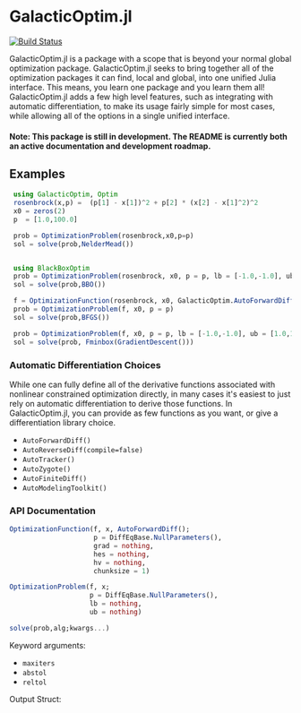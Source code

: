 # GalacticOptim.jl

[![Build Status](https://travis-ci.com/SciML/GalacticOptim.jl.svg?branch=master)](https://travis-ci.com/SciML/GalacticOptim.jl)

GalacticOptim.jl is a package with a scope that is beyond your normal global optimization
package. GalacticOptim.jl seeks to bring together all of the optimization packages
it can find, local and global, into one unified Julia interface. This means, you
learn one package and you learn them all! GalacticOptim.jl adds a few high level
features, such as integrating with automatic differentiation, to make its usage
fairly simple for most cases, while allowing all of the options in a single
unified interface.

#### Note: This package is still in development. The README is currently both an active documentation and development roadmap.

## Examples

```julia
 using GalacticOptim, Optim
 rosenbrock(x,p) =  (p[1] - x[1])^2 + p[2] * (x[2] - x[1]^2)^2
 x0 = zeros(2)
 p  = [1.0,100.0]

 prob = OptimizationProblem(rosenbrock,x0,p=p)
 sol = solve(prob,NelderMead())


 using BlackBoxOptim
 prob = OptimizationProblem(rosenbrock, x0, p = p, lb = [-1.0,-1.0], ub = [1.0,1.0])
 sol = solve(prob,BBO())
```

```julia
 f = OptimizationFunction(rosenbrock, x0, GalacticOptim.AutoForwardDiff(), p=p) 
 prob = OptimizationProblem(f, x0, p = p)
 sol = solve(prob,BFGS())
``` 

```julia
 prob = OptimizationProblem(f, x0, p = p, lb = [-1.0,-1.0], ub = [1.0,1.0])
 sol = solve(prob, Fminbox(GradientDescent()))
```

### Automatic Differentiation Choices

While one can fully define all of the derivative functions associated with
nonlinear constrained optimization directly, in many cases it's easiest to just
rely on automatic differentiation to derive those functions. In GalacticOptim.jl,
you can provide as few functions as you want, or give a differentiation library
choice.

- `AutoForwardDiff()`
- `AutoReverseDiff(compile=false)`
- `AutoTracker()`
- `AutoZygote()`
- `AutoFiniteDiff()`
- `AutoModelingToolkit()`

### API Documentation

```julia
OptimizationFunction(f, x, AutoForwardDiff();
                     p = DiffEqBase.NullParameters(),
                     grad = nothing,
                     hes = nothing,
                     hv = nothing,
                     chunksize = 1)
```

```julia
OptimizationProblem(f, x;
                    p = DiffEqBase.NullParameters(),
                    lb = nothing,
                    ub = nothing)
```

```julia
solve(prob,alg;kwargs...)
```

Keyword arguments:

  - `maxiters`
  - `abstol`
  - `reltol`

Output Struct:
